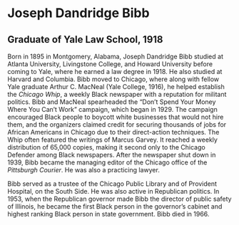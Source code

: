# Joseph Dandridge Bibb
## Graduate of Yale Law School, 1918
Born in 1895 in Montgomery, Alabama, Joseph Dandridge Bibb studied at Atlanta University, Livingstone College, and Howard University before coming to Yale, where he earned a law degree in 1918. He also studied at Harvard and Columbia. Bibb moved to Chicago, where along with fellow Yale graduate Arthur C. MacNeal (Yale College, 1916), he helped establish the *Chicago Whip*, a weekly Black newspaper with a reputation for militant politics. Bibb and MacNeal spearheaded the “Don’t Spend Your Money Where You Can’t Work” campaign, which began in 1929. The campaign encouraged Black people to boycott white businesses that would not hire them, and the organizers claimed credit for securing thousands of jobs for African Americans in Chicago due to their direct-action techniques. The Whip often featured the writings of Marcus Garvey. It reached a weekly distribution of 65,000 copies, making it second only to the Chicago Defender among Black newspapers. After the newspaper shut down in 1939, Bibb became the managing editor of the Chicago office of the *Pittsburgh Courier*. He was also a practicing lawyer. 

Bibb served as a trustee of the Chicago Public Library and of Provident Hospital, on the South Side. He was also active in Republican politics. In 1953, when the Republican governor made Bibb the director of public safety of Illinois, he became the first Black person in the governor’s cabinet and highest ranking Black person in state government. Bibb died in 1966. 
